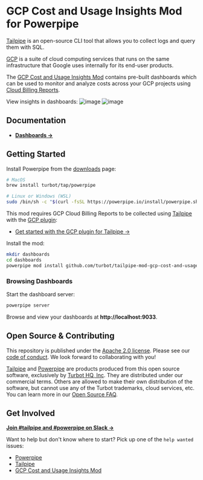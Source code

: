 # GCP Cost and Usage Insights Mod for Powerpipe

[Tailpipe](https://tailpipe.io) is an open-source CLI tool that allows you to collect logs and query them with SQL.

[GCP](https://cloud.google.com/) is a suite of cloud computing services that runs on the same infrastructure that Google uses internally for its end-user products.

The [GCP Cost and Usage Insights Mod](https://hub.powerpipe.io/mods/turbot/tailpipe-mod-gcp-cost-and-usage-insights) contains pre-built dashboards which can be used to monitor and analyze costs across your GCP projects using [Cloud Billing Reports](https://cloud.google.com/billing/docs/reports).

View insights in dashboards:
![image](docs/images/gcp_cost_and_usage_overview_dashboard.png)
![image](docs/images/gcp_cost_and_usage_cloud_billing_report_cost_by_service_dashboard.png)

## Documentation

- **[Dashboards →](https://hub.powerpipe.io/mods/turbot/tailpipe-mod-gcp-cost-and-usage-insights/dashboards)**

## Getting Started

Install Powerpipe from the [downloads](https://powerpipe.io/downloads) page:

```sh
# MacOS
brew install turbot/tap/powerpipe
```

```sh
# Linux or Windows (WSL)
sudo /bin/sh -c "$(curl -fsSL https://powerpipe.io/install/powerpipe.sh)"
```

This mod requires GCP Cloud Billing Reports to be collected using [Tailpipe](https://tailpipe.io) with the [GCP plugin](https://hub.tailpipe.io/plugins/turbot/gcp):

- [Get started with the GCP plugin for Tailpipe →](https://hub.tailpipe.io/plugins/turbot/gcp#getting-started)

Install the mod:

```sh
mkdir dashboards
cd dashboards
powerpipe mod install github.com/turbot/tailpipe-mod-gcp-cost-and-usage-insights
```

### Browsing Dashboards

Start the dashboard server:

```sh
powerpipe server
```

Browse and view your dashboards at **http://localhost:9033**.

## Open Source & Contributing

This repository is published under the [Apache 2.0 license](https://www.apache.org/licenses/LICENSE-2.0). Please see our [code of conduct](https://github.com/turbot/.github/blob/main/CODE_OF_CONDUCT.md). We look forward to collaborating with you!

[Tailpipe](https://tailpipe.io) and [Powerpipe](https://powerpipe.io) are products produced from this open source software, exclusively by [Turbot HQ, Inc](https://turbot.com). They are distributed under our commercial terms. Others are allowed to make their own distribution of the software, but cannot use any of the Turbot trademarks, cloud services, etc. You can learn more in our [Open Source FAQ](https://turbot.com/open-source).

## Get Involved

**[Join #tailpipe and #powerpipe on Slack →](https://turbot.com/community/join)**

Want to help but don't know where to start? Pick up one of the `help wanted` issues:

- [Powerpipe](https://github.com/turbot/powerpipe/labels/help%20wanted)
- [Tailpipe](https://github.com/turbot/tailpipe/labels/help%20wanted)
- [GCP Cost and Usage Insights Mod](https://github.com/turbot/tailpipe-mod-gcp-cost-and-usage-insights/labels/help%20wanted)
